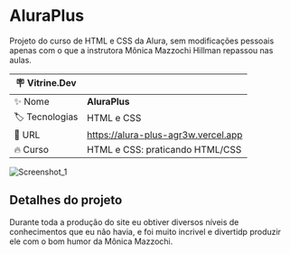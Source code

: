 # AluraPlus

Projeto do curso de HTML e CSS da Alura, sem modificações pessoais apenas com o que a instrutora Mônica Mazzochi Hillman repassou nas aulas.

| :placard: Vitrine.Dev |     |
| -------------  | --- |
| :sparkles: Nome        | **AluraPlus**
| :label: Tecnologias | HTML e CSS
| :rocket: URL         | https://alura-plus-agr3w.vercel.app
| :fire: Curso     |  HTML e CSS: praticando HTML/CSS

<!-- Inserir imagem com a #vitrinedev ao final do link -->
![Screenshot_1](https://user-images.githubusercontent.com/91283681/215797688-99811a00-d950-4943-a152-88d8ca3f9565.png#vitrinedev)


## Detalhes do projeto

Durante toda a produção do site eu obtiver diversos níveis de conhecimentos que eu não havia, e foi muito incrivel e divertidp produzir ele com o bom humor da Mônica Mazzochi.
